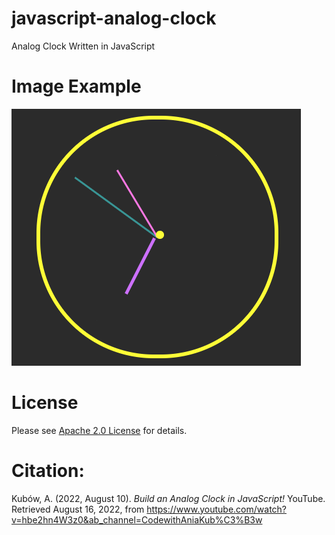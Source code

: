 # javascript-analog-clock
Analog Clock Written in JavaScript

# Image Example
![Clock](./public/images/clock.png)

# License
Please see [Apache 2.0 License](./LICENSE) for details.

# Citation:
Kubów, A. (2022, August 10). <i>Build an Analog Clock in JavaScript!</i> YouTube. Retrieved August 
    16, 2022, from https://www.youtube.com/watch?v=hbe2hn4W3z0&ab_channel=CodewithAniaKub%C3%B3w
